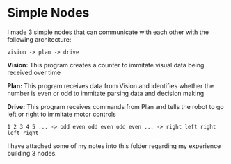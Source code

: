 # Simple Nodes

I made 3 simple nodes that can communicate with each other with the following architecture:

`
vision -> plan -> drive
`

**Vision:** This program creates a counter to immitate visual data being received over time

**Plan:** This program receives data from Vision and identifies whether the number is even or odd to immitate parsing data and decision making

**Drive:** This program receives commands from Plan and tells the robot to go left or right to immitate motor controls

`
1 2 3 4 5 ... -> odd even odd even odd even ... -> right left right left right
`

I have attached some of my notes into this folder regarding my experience building 3 nodes.
